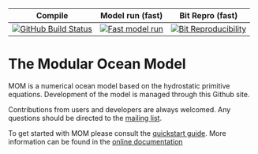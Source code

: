 | Compile | Model run (fast) | Bit Repro (fast)|
| :-------: | :--------: | :--------: |
| [![GitHub Build Status](https://github.com/mom-ocean/MOM5/workflows/CI/badge.svg)](https://github.com/mom-ocean/MOM5/actions?query=workflow%3ACI) | [![Fast model run](https://accessdev.nci.org.au/jenkins/buildStatus/icon?job=mom-ocean.org/MOM5_run)](https://accessdev.nci.org.au/jenkins/buildStatus/icon?job=mom-ocean.org/MOM5_run) | [![Bit Reproducibility](https://accessdev.nci.org.au/jenkins/buildStatus/icon?job=mom-ocean.org/MOM5_bit_reproducibility)](https://accessdev.nci.org.au/jenkins/buildStatus/icon?job=mom-ocean.org/MOM5_bit_reproducibility) |


# The Modular Ocean Model

MOM is a numerical ocean model based on the hydrostatic primitive equations. Development of the model is managed through this Github site.

Contributions from users and developers are always welcomed. Any questions should be directed to the [mailing list](https://groups.google.com/forum/#!forum/mom-users).

To get started with MOM please consult the [quickstart guide](https://mom-ocean.github.io/docs/quick-start-guide/). More information can be found in the [online documentation](https://mom-ocean.github.io/)

